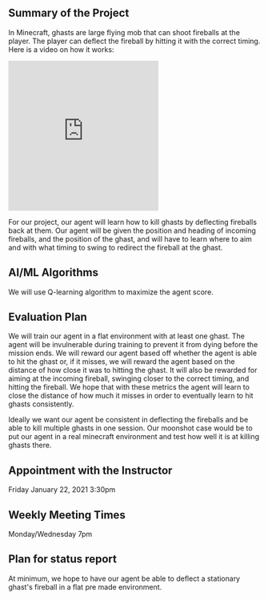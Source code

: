## Summary of the Project

In Minecraft, ghasts are large flying mob that can shoot fireballs at the player. The player can deflect the fireball by hitting it with the correct timing. Here is a video on how it works:

<iframe class="youtube" height="300" src="https://www.youtube.com/embed/sMioimZS_gY" frameborder="0" allow="accelerometer; autoplay; clipboard-write; encrypted-media; gyroscope; picture-in-picture" allowfullscreen></iframe>

For our project, our agent will learn how to kill ghasts by deflecting fireballs back at them. Our agent will be given the position and heading of incoming fireballs, and the position of the ghast, and will have to learn where to aim and with what timing to swing to redirect the fireball at the ghast. 

## AI/ML Algorithms

We will use Q-learning algorithm to maximize the agent score.

## Evaluation Plan

We will train our agent in a flat environment with at least one ghast. The agent will be invulnerable during training to prevent it from dying before the mission ends. We will reward our agent based off whether the agent is able to hit the ghast or, if it misses, we will reward the agent based on the distance of how close it was to hitting the ghast. It will also be rewarded for aiming at the incoming fireball, swinging closer to the correct timing, and hitting the fireball. We hope that with these metrics the agent will learn to close the distance of how much it misses in order to eventually learn to hit ghasts consistently.

Ideally we want our agent be consistent in deflecting the fireballs and be able to kill multiple ghasts in one session. Our moonshot case would be to put our agent in a real minecraft environment and test how well it is at killing ghasts there.

## Appointment with the Instructor

Friday January 22, 2021 3:30pm 

## Weekly Meeting Times

Monday/Wednesday 7pm

## Plan for status report

At minimum, we hope to have our agent be able to deflect a stationary ghast's fireball in a flat pre made environment. 
